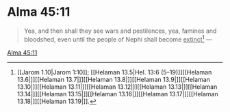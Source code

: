 # Alma 45:11

> Yea, and then shall they see wars and pestilences, yea, famines and bloodshed, even until the people of Nephi shall become <u>extinct</u>[^a] —

[Alma 45:11](https://www.churchofjesuschrist.org/study/scriptures/bofm/alma/45?lang=eng&id=p11#p11)


[^a]: [[Jarom 1.10|Jarom 1:10]]; [[Helaman 13.5|Hel. 13:6 (5–19)]][[Helaman 13.6|]][[Helaman 13.7|]][[Helaman 13.8|]][[Helaman 13.9|]][[Helaman 13.10|]][[Helaman 13.11|]][[Helaman 13.12|]][[Helaman 13.13|]][[Helaman 13.14|]][[Helaman 13.15|]][[Helaman 13.16|]][[Helaman 13.17|]][[Helaman 13.18|]][[Helaman 13.19|]].  
